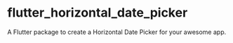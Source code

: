 # flutter_horizontal_date_picker

A Flutter package to create a Horizontal Date Picker for your awesome app.
